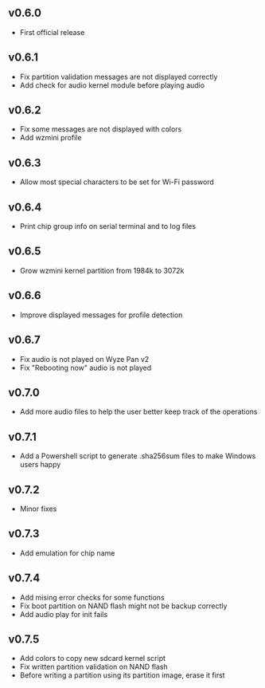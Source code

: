 ## v0.6.0

- First official release

## v0.6.1

- Fix partition validation messages are not displayed correctly
- Add check for audio kernel module before playing audio

## v0.6.2

- Fix some messages are not displayed with colors
- Add wzmini profile

## v0.6.3

- Allow most special characters to be set for Wi-Fi password

## v0.6.4

- Print chip group info on serial terminal and to log files

## v0.6.5

- Grow wzmini kernel partition from 1984k to 3072k

## v0.6.6

- Improve displayed messages for profile detection

## v0.6.7

- Fix audio is not played on Wyze Pan v2
- Fix "Rebooting now" audio is not played

## v0.7.0

- Add more audio files to help the user better keep track of the operations

## v0.7.1

- Add a Powershell script to generate .sha256sum files to make Windows users happy

## v0.7.2

- Minor fixes

## v0.7.3

- Add emulation for chip name

## v0.7.4

- Add mising error checks for some functions
- Fix boot partition on NAND flash might not be backup correctly
- Add audio play for init fails

## v0.7.5

- Add colors to copy new sdcard kernel script 
- Fix written partition validation on NAND flash
- Before writing a partition using its partition image, erase it first
